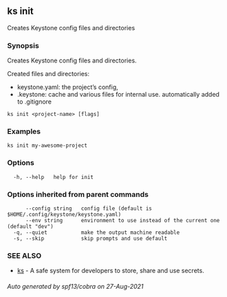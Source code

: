 ## ks init

Creates Keystone config files and directories

### Synopsis

Creates Keystone config files and directories.

Created files and directories:
 - keystone.yaml: the project’s config,
 - .keystone:    cache and various files for internal use. 
                 automatically added to .gitignore


```
ks init <project-name> [flags]
```

### Examples

```
ks init my-awesome-project
```

### Options

```
  -h, --help   help for init
```

### Options inherited from parent commands

```
      --config string   config file (default is $HOME/.config/keystone/keystone.yaml)
      --env string      environment to use instead of the current one (default "dev")
  -q, --quiet           make the output machine readable
  -s, --skip            skip prompts and use default
```

### SEE ALSO

* [ks](ks.md)	 - A safe system for developers to store, share and use secrets.

###### Auto generated by spf13/cobra on 27-Aug-2021
